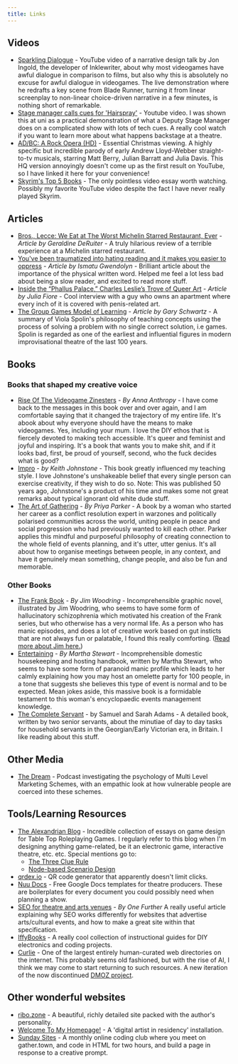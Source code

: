 ```yaml
---
title: Links
---
```


## Videos
- [Sparkling Dialogue](https://www.youtube.com/watch?v=_vRfNtvFVRo&t=886s&pp=ygUec3BhcmtsaW5nIGRpYWxvZ3VlIGpvaG4gaW5nb2xk) - YouTube video of a narrative design talk by Jon Ingold, the developer of Inklewriter, about why most videogames have awful dialogue in comparison to films, but also why this is absolutely no excuse for awful dialogue in videogames. The live demonstration where he redrafts a key scene from Blade Runner, turning it from linear screenplay to non-linear choice-driven narrative in a few minutes, is nothing short of remarkable.
- [Stage manager calls cues for 'Hairspray'](https://youtu.be/5TXBqdDAXgE?si=H7Hq4dqmb5RIWvsq) - Youtube video. I was shown this at uni as a practical demonstration of what a Deputy Stage Manager does on a complicated show with lots of tech cues. A really cool watch if you want to learn more about what happens backstage at a theatre.
- [AD/BC: A Rock Opera (HD)](https://youtu.be/MO3UaI3T6xc?si=NZkPncr0h7UQiLnb) - Essential Christmas viewing. A highly specific but incredible parody of early Andrew Lloyd-Webber straight-to-tv musicals, starring Matt Berry, Julian Barratt and Julia Davis. This HQ version annoyingly doesn't come up as the first result on YouTube, so I have linked it here for your convenience!
- [Skyrim's Top 5 Books](https://www.youtube.com/watch?v=RVdTZhmsGsU&pp=ygUmYnJpYW4gZGF2aWQgZ2lsYmVydCBza3lyaW0gYm9vayByZXBvcnQ%3D) - The only pointless video essay worth watching. Possibly my favorite YouTube video despite the fact I have never really played Skyrim.

## Articles
- [Bros., Lecce: We Eat at The Worst Michelin Starred Restaurant, Ever](https://www.everywhereist.com/2021/12/bros-restaurant-lecce-we-eat-at-the-worst-michelin-starred-restaurant-ever/) - *Article by Geraldine DeRuiter* - A truly hilarious review of a terrible experience at a Michelin starred restaurant.
- [You've been traumatized into hating reading and it makes you easier to oppress](https://ismatu.substack.com/p/youve-been-traumatized-into-hating) - *Article by Ismatu Gwendolyn* - Brilliant article about the importance of the physical written word. Helped me feel a lot less bad about being a slow reader, and excited to read more stuff.
- [Inside the “Phallus Palace,” Charles Leslie’s Trove of Queer Art](https://www.artsy.net/article/artsy-editorial-inside-phallus-palace-charles-leslies-trove-queer-art) - *Article by Julia Fiore* - Cool interview with a guy who owns an apartment where every inch of it is covered with penis-related art.
- [The Group Games Model of Learning](https://spolingamesonline.org/the-group-games-model-of-learning/) - *Article by Gary Schwartz* - A summary of Viola Spolin's philosophy of teaching concepts using the process of solving a problem with no single correct solution, i.e games. Spolin is regarded as one of the earliest and influential figures in modern improvisational theatre of the last 100 years.

## Books
### Books that shaped my creative voice
- [Rise Of The Videogame Zinesters](https://www.penguinrandomhouse.com/books/215174/rise-of-the-videogame-zinesters-by-anna-anthropy/) - *By Anna Anthropy* - I have come back to the messages in this book over and over again, and I am comfortable saying that it changed the trajectory of my entire life. It's abook about why everyone should have the means to make videogames. Yes, including your mum. I love the DIY ethos that is fiercely devoted to making tech accessible. It's queer and feminist and joyful and inspiring. It's a book that wants you to make shit, and if it looks bad, first, be proud of yourself, second, who the fuck decides what is good?
- [Impro](https://archive.org/details/improimprovisati00john_0) - *by Keith Johnstone* - This book greatly influenced my teaching style. I love Johnstone's unshakeable belief that every single person can exercise creativity, if they wish to do so. Note: This was published 50 years ago, Johnstone's a product of his time and makes some not great remarks about typical ignorant old white dude stuff. 
- [The Art of Gathering](https://www.priyaparker.com/book-art-of-gathering) - *By Priya Parker* - A book by a woman who started her career as a conflict resolution expert in warzones and politically polarised communities across the world, uniting people in peace and social progression who had previously wanted to kill each other. Parker applies this mindful and purposeful philosophy of creating connection to the whole field of events planning, and it's utter, utter genius. It's all about how to organise meetings between people, in any context, and have it genuinely mean something, change people, and also be fun and memorable.

### Other Books
- [The Frank Book](https://archive.org/details/the-frank-book/001.jpg) - *By Jim Woodring* - Incomprehensible graphic novel, illustrated by Jim Woodring, who seems to have some form of hallucinatory schizophrenia which motivated his creation of the Frank series, but who otherwise has a very normal life. As a person who has manic episodes, and does a lot of creative work based on gut insticts that are not always fun or palatable, I found this really comforting. ([Read more about Jim here.](https://www.newyorker.com/books/page-turner/the-cute-and-horrifying-world-of-jim-woodring))
- [Entertaining](https://archive.org/details/entertaining0000stew) - *By Martha Stewart* - Incomprehensible domestic housekeeping and hosting handbook, written by Martha Stewart, who seems to have some form of paranoid manic profile which leads to her calmly explaining how you may host an omelette party for 100 people, in a tone that suggests she believes this type of event is normal and to be expected. Mean jokes aside, this massive book is a formidable testament to this woman's encyclopaedic events management knowledge.
- [The Complete Servant](https://archive.org/details/b21530786) - by Samuel and Sarah Adams - A detailed book, written by two senior servants, about the minutiae of day to day tasks for household servants in the Georgian/Early Victorian era, in Britain. I like reading about this stuff.

## Other Media
- [The Dream](https://www.pushkin.fm/podcasts/the-dream/s1-e1-wanna-swim-in-cash) - Podcast investigating the psychology of Multi Level Marketing Schemes, with an empathic look at how vulnerable people are coerced into these schemes.

## Tools/Learning Resources
- [The Alexandrian Blog](https://thealexandrian.net) - Incredible collection of essays on game design for Table Top Roleplaying Games. I regularly refer to this blog when I'm designing anything game-related, be it an electronic game, interactive theatre, etc. etc. Special mentions go to:
  - [The Three Clue Rule](https://thealexandrian.net/wordpress/1118/roleplaying-games/three-clue-rule)
  - [Node-based Scenario Design](https://thealexandrian.net/wordpress/7949/roleplaying-games/node-based-scenario-design-part-1-the-plotted-approach)
- [qrdex.io](https://qrdex.io/) - QR code generator that apparently doesn't limit clicks.
- [Nuu Docs](https://www.nuutheatre.co.uk/nuudocs) - Free Google Docs templates for theatre producers. These are boilerplates for every document you could possibly need when planning a show.
- [SEO for theatre and arts venues](https://www.onefurther.com/blog/seo-for-theatres-and-arts-venues) - *By One Further* A really useful article explaining why SEO works differently for websites that advertise arts/cultural events, and how to make a great site within that specification.
- [IffyBooks](https://iffybooks.net/zines/) - A really cool collection of instructional guides for DIY electronics and coding projects.
- [Curlie](https://curlie.org/) - One of the largest entirely human-curated web directories on the internet. This probably seems old fashioned, but with the rise of AI, I think we may come to start returning to such resources. A new iteration of the now discontinued [DMOZ project](https://en.wikipedia.org/wiki/DMOZ).

## Other wonderful websites
- [ribo.zone](https://ribo.zone/) - A beautiful, richly detailed site packed with the author's personality.
- [Welcome To My Homepage!](https://www.welcometomyhomepage.net/about-residency) - A 'digital artist in residency' installation.
- [Sunday Sites](https://sundaysites.cafe/) - A monthly online coding club where you meet on gather.town, and code in HTML for two hours, and build a page in response to a creative prompt.

